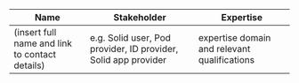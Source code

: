 | Name  | Stakeholder | Expertise |
| ------------- | ------------- | ------------- |
| (insert full name and link to contact details)  | e.g. Solid user, Pod provider, ID provider, Solid app provider | expertise domain and relevant qualifications |
